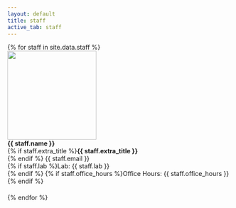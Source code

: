 ```yaml
---
layout: default
title: staff
active_tab: staff
---
```


<div class="container-fluid">
  <div class="row">
  {% for staff in site.data.staff %}
      <div class="col-lg-4 col-md-6 col-xs-12" style="margin-bottom: 20px">
        <img src="{{staff.pic}}" class="img-circle" style="height: 100%; width: 100%; max-height: 200px; max-width: 200px"/><br />
        <b>{{ staff.name }}</b><br>
        {% if staff.extra_title %}<b>{{ staff.extra_title }}</b><br />{% endif %}
        {{ staff.email }}<br>
 	{% if staff.lab %}Lab: {{ staff.lab }}<br />{% endif %}
 	{% if staff.office_hours %}Office Hours: {{ staff.office_hours }}{% endif %}
      </div>
  {% endfor %}
  </div>
</div>



